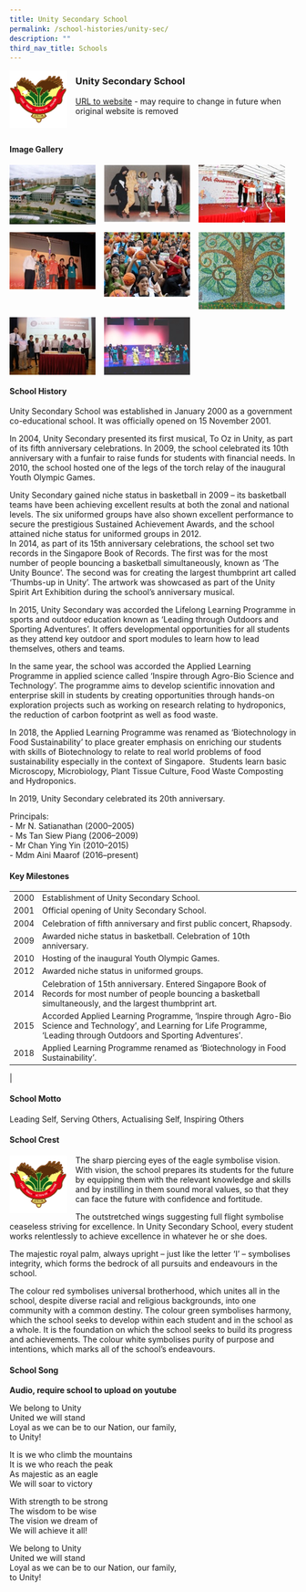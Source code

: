 ```yaml
---
title: Unity Secondary School
permalink: /school-histories/unity-sec/
description: ""
third_nav_title: Schools
---
```

<img src="/images/unitysec1.png" style="width:20%;margin-right:15px;" align = "left">

### **Unity Secondary School**
[URL to website](https://unitysec.moe.edu.sg/) - may require to change in future when original website is removed

<br clear="left">

#### **Image Gallery**

<p><a href="https://staging.d1yxymztqoj7qn.amplifyapp.com/images/unitysec2.jpg">  
<img src="/images/unitysec2.jpg" style="width:30%;margin-right:15px;" align = "left">
</a></p>

<p><a href="https://staging.d1yxymztqoj7qn.amplifyapp.com/images/unitysec3.jpg">  
<img src="/images/unitysec3.jpg" style="width:30%;margin-right:15px;" align = "left">
</a></p>

<p><a href="https://staging.d1yxymztqoj7qn.amplifyapp.com/images/unitysec4.jpg">  
<img src="/images/unitysec4.jpg" style="width:30%;margin-right:15px;" align = "left">
</a></p>

<br clear="left">

<p><a href="https://staging.d1yxymztqoj7qn.amplifyapp.com/images/unitysec5.jpg">  
<img src="/images/unitysec5.jpg" style="width:30%;margin-right:15px;" align = "left">
</a></p>

<p><a href="https://staging.d1yxymztqoj7qn.amplifyapp.com/images/unitysec6.jpg">  
<img src="/images/unitysec6.jpg" style="width:30%;margin-right:15px;" align = "left">
</a></p>

<p><a href="https://staging.d1yxymztqoj7qn.amplifyapp.com/images/unitysec7.jpg">  
<img src="/images/unitysec7.jpg" style="width:30%;margin-right:15px;" align = "left">
</a></p>

<br clear="left">

<p><a href="https://staging.d1yxymztqoj7qn.amplifyapp.com/images/unitysec8.jpg">  
<img src="/images/unitysec8.jpg" style="width:30%;margin-right:15px;" align = "left">
</a></p>

<p><a href="https://staging.d1yxymztqoj7qn.amplifyapp.com/images/unitysec9.jpg">  
<img src="/images/unitysec9.jpg" style="width:30%;margin-right:15px;" align = "left">
</a></p>

<br clear="left">

#### **School History**
Unity Secondary School was established in January 2000 as a government co-educational school. It was officially opened on 15 November 2001.   
  
In 2004, Unity Secondary presented its first musical, To Oz in Unity, as part of its fifth anniversary celebrations. In 2009, the school celebrated its 10th anniversary with a funfair to raise funds for students with financial needs. In 2010, the school hosted one of the legs of the torch relay of the inaugural Youth Olympic Games.   
  
Unity Secondary gained niche status in basketball in 2009 – its basketball teams have been achieving excellent results at both the zonal and national levels. The six uniformed groups have also shown excellent performance to secure the prestigious Sustained Achievement Awards, and the school attained niche status for uniformed groups in 2012.   
In 2014, as part of its 15th anniversary celebrations, the school set two records in the Singapore Book of Records. The first was for the most number of people bouncing a basketball simultaneously, known as ‘The Unity Bounce’. The second was for creating the largest thumbprint art called ‘Thumbs-up in Unity’. The artwork was showcased as part of the Unity Spirit Art Exhibition during the school’s anniversary musical.    
  
In 2015, Unity Secondary was accorded the Lifelong Learning Programme in sports and outdoor education known as ‘Leading through Outdoors and Sporting Adventures’. It offers developmental opportunities for all students as they attend key outdoor and sport modules to learn how to lead themselves, others and teams.   
  
In the same year, the school was accorded the Applied Learning Programme in applied science called ‘Inspire through Agro-Bio Science and Technology’. The programme aims to develop scientific innovation and enterprise skill in students by creating opportunities through hands-on exploration projects such as working on research relating to hydroponics, the reduction of carbon footprint as well as food waste.   
  
In 2018, the Applied Learning Programme was renamed as ‘Biotechnology in Food Sustainability’ to place greater emphasis on enriching our students with skills of Biotechnology to relate to real world problems of food sustainability especially in the context of Singapore.  Students learn basic Microscopy, Microbiology, Plant Tissue Culture, Food Waste Composting and Hydroponics.  
  
In 2019, Unity Secondary celebrated its 20th anniversary.

Principals:<br>
\- Mr N. Satianathan (2000–2005)<br>
\- Ms Tan Siew Piang (2006–2009)<br>
\- Mr Chan Ying Yin (2010–2015)<br>
\- Mdm Aini Maarof (2016–present)

#### **Key Milestones**

|  |  |
|:---:|---|
| 2000 | Establishment of Unity Secondary School. |
| 2001 | Official opening of Unity Secondary School. |
| 2004 | Celebration of fifth anniversary and first public concert, Rhapsody. |
| 2009 | Awarded niche status in basketball. Celebration of 10th anniversary. |
| 2010 | Hosting of the inaugural Youth Olympic Games. |
| 2012 | Awarded niche status in uniformed groups. |
| 2014 | Celebration of 15th anniversary. Entered Singapore Book of Records for most number of people bouncing a basketball simultaneously, and the largest thumbprint art. |
| 2015 | Accorded Applied Learning Programme, ‘Inspire through Agro-Bio Science and Technology’, and Learning for Life Programme, ‘Leading through Outdoors and Sporting Adventures’. |
| 2018 | Applied Learning Programme renamed as ‘Biotechnology in Food Sustainability’. |
|

#### **School Motto**
Leading Self, Serving Others, Actualising Self, Inspiring Others

#### **School Crest**
<img src="/images/unitysec1.png" style="width:20%;margin-right:15px;" align = "left">

The sharp piercing eyes of the eagle symbolise vision. With vision, the school prepares its students for the future by equipping them with the relevant knowledge and skills and by instilling in them sound moral values, so that they can face the future with confidence and fortitude.

The outstretched wings suggesting full flight symbolise ceaseless striving for excellence. In Unity Secondary School, every student works relentlessly to achieve excellence in whatever he or she does.

The majestic royal palm, always upright – just like the letter ‘I’ – symbolises integrity, which forms the bedrock of all pursuits and endeavours in the school.

The colour red symbolises universal brotherhood, which unites all in the school, despite diverse racial and religious backgrounds, into one community with a common destiny. The colour green symbolises harmony, which the school seeks to develop within each student and in the school as a whole. It is the foundation on which the school seeks to build its progress and achievements. The colour white symbolises purity of purpose and intentions, which marks all of the school’s endeavours.

#### **School Song**
**Audio, require school to upload on youtube**

We belong to Unity<br>
United we will stand<br>
Loyal as we can be to our Nation, our family,<br>
to Unity!

It is we who climb the mountains<br>
It is we who reach the peak<br>
As majestic as an eagle<br>
We will soar to victory

With strength to be strong<br>
The wisdom to be wise<br>
The vision we dream of<br>
We will achieve it all!

We belong to Unity<br>
United we will stand<br>
Loyal as we can be to our Nation, our family,<br>
to Unity!